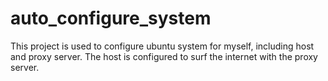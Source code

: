auto_configure_system
=====================

This project is used to configure ubuntu system for myself, including host and proxy server. The host is configured to surf the internet with the proxy server.
